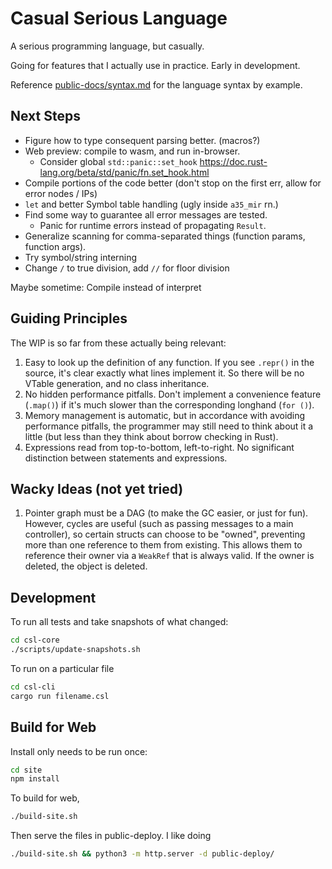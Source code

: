 # Casual Serious Language

A serious programming language, but casually.

Going for features that I actually use in practice. Early in development.

Reference [public-docs/syntax.md](/public-docs/syntax.md) for the language syntax by example.

## Next Steps

- Figure how to type consequent parsing better. (macros?)
- Web preview: compile to wasm, and run in-browser.
  - Consider global `std::panic::set_hook` https://doc.rust-lang.org/beta/std/panic/fn.set_hook.html
- Compile portions of the code better (don't stop on the first err, allow for error nodes / IPs)
- `let` and better Symbol table handling (ugly inside `a35_mir` rn.)
- Find some way to guarantee all error messages are tested.
  - Panic for runtime errors instead of propagating `Result`.
- Generalize scanning for comma-separated things (function params, function args).
- Try symbol/string interning
- Change `/` to true division, add `//` for floor division

Maybe sometime: Compile instead of interpret

## Guiding Principles

The WIP is so far from these actually being relevant:

1. Easy to look up the definition of any function. If you see `.repr()` in the source, it's clear exactly what lines implement it. So there will be no VTable generation, and no class inheritance.
2. No hidden performance pitfalls. Don't implement a convenience feature (`.map()`) if it's much slower than the corresponding longhand (`for ()`).
3. Memory management is automatic, but in accordance with avoiding performance pitfalls, the programmer may still need to think about it a little (but less than they think about borrow checking in Rust).
4. Expressions read from top-to-bottom, left-to-right. No significant distinction between statements and expressions.

## Wacky Ideas (not yet tried)

1. Pointer graph must be a DAG (to make the GC easier, or just for fun). However, cycles are useful (such as passing messages to a main controller), so certain structs can choose to be "owned", preventing more than one reference to them from existing. This allows them to reference their owner via a `WeakRef` that is always valid. If the owner is deleted, the object is deleted.

## Development

To run all tests and take snapshots of what changed:

```sh
cd csl-core
./scripts/update-snapshots.sh
```

To run on a particular file

```sh
cd csl-cli
cargo run filename.csl
```

## Build for Web

Install only needs to be run once:

```sh
cd site
npm install
```

To build for web,

```sh
./build-site.sh
```

Then serve the files in public-deploy. I like doing

```sh
./build-site.sh && python3 -m http.server -d public-deploy/
```

